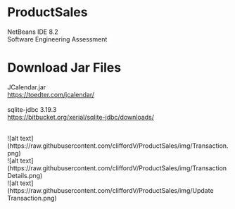 # ProductSales
NetBeans IDE 8.2</br>
Software Engineering Assessment 

# Download Jar Files
JCalendar.jar
</br> 
https://toedter.com/jcalendar/
</br> </br> 
sqlite-jdbc 3.19.3
</br> 
https://bitbucket.org/xerial/sqlite-jdbc/downloads/

</br>
![alt text](https://raw.githubusercontent.com/cliffordV/ProductSales/img/Transaction.png)
</br>
![alt text](https://raw.githubusercontent.com/cliffordV/ProductSales/img/Transaction Details.png)
</br>
![alt text](https://raw.githubusercontent.com/cliffordV/ProductSales/img/Update Transaction.png)

